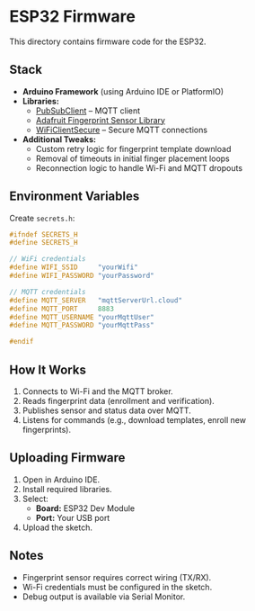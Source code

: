 # ESP32 Firmware

This directory contains firmware code for the ESP32.

## Stack
- **Arduino Framework** (using Arduino IDE or PlatformIO)
- **Libraries:**
  - [PubSubClient](https://pubsubclient.knolleary.net) – MQTT client
  - [Adafruit Fingerprint Sensor Library](https://github.com/adafruit/Adafruit-Fingerprint-Sensor-Library)
  - [WiFiClientSecure](https://www.arduino.cc/en/Reference/WiFiClientSecure) – Secure MQTT connections
- **Additional Tweaks:**
  - Custom retry logic for fingerprint template download
  - Removal of timeouts in initial finger placement loops
  - Reconnection logic to handle Wi-Fi and MQTT dropouts
  
## Environment Variables
Create `secrets.h`:

```cpp
#ifndef SECRETS_H
#define SECRETS_H

// WiFi credentials
#define WIFI_SSID     "yourWifi"
#define WIFI_PASSWORD "yourPassword"

// MQTT credentials
#define MQTT_SERVER   "mqttServerUrl.cloud"
#define MQTT_PORT     8883
#define MQTT_USERNAME "yourMqttUser"
#define MQTT_PASSWORD "yourMqttPass"

#endif
```

## How It Works
1. Connects to Wi-Fi and the MQTT broker.
2. Reads fingerprint data (enrollment and verification).
3. Publishes sensor and status data over MQTT.
4. Listens for commands (e.g., download templates, enroll new fingerprints).

## Uploading Firmware
1. Open in Arduino IDE.
2. Install required libraries.
3. Select:
   - **Board:** ESP32 Dev Module
   - **Port:** Your USB port
4. Upload the sketch.

## Notes
- Fingerprint sensor requires correct wiring (TX/RX).
- Wi-Fi credentials must be configured in the sketch.
- Debug output is available via Serial Monitor.
